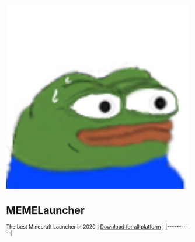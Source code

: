 <p align="center">
  <img width="512px" src="pepesweat.png">
</p>

# MEMELauncher

The best Minecraft Launcher in 2020
| [Download for all platform](https://github.com/trieu2007/MEMELauncher/blob/master/Install.exe) |
|-----------|
